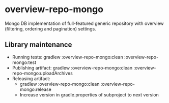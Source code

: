 # overview-repo-mongo

Mongo DB implementation of full-featured generic repository with overview (filtering, ordering and pagination) settings.

## Library maintenance

 * Running tests: gradlew :overview-repo-mongo:clean :overview-repo-mongo:test
 * Publishing artifact: gradlew :overview-repo-mongo:clean :overview-repo-mongo:uploadArchives
 * Releasing artifact: 
   * gradlew :overview-repo-mongo:clean :overview-repo-mongo:release
   * Increase version in gradle.properties of subproject to next version
